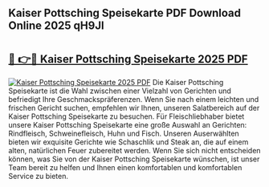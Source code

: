 ## Kaiser Pottsching Speisekarte PDF Download Online 2025 qH9Jl

# <h2><a href="http://gc8plg.nevu.top/?p=Kaiser+Pottsching+Speisekarte">🔗 👉🔴 Kaiser Pottsching Speisekarte 2025 PDF</a></h2>

[![Kaiser Pottsching Speisekarte 2025 PDF](https://i.imgur.com/dBaPXMq.png)](http://gc8plg.nevu.top/?p=Kaiser+Pottsching+Speisekarte)
Die Kaiser Pottsching Speisekarte ist die Wahl zwischen einer Vielzahl von Gerichten und befriedigt Ihre Geschmackspräferenzen. Wenn Sie nach einem leichten und frischen Gericht suchen, empfehlen wir Ihnen, unseren Salatbereich auf der Kaiser Pottsching Speisekarte zu besuchen. Für Fleischliebhaber bietet unsere Kaiser Pottsching Speisekarte eine große Auswahl an Gerichten: Rindfleisch, Schweinefleisch, Huhn und Fisch. Unseren Auserwählten bieten wir exquisite Gerichte wie Schaschlik und Steak an, die auf einem alten, natürlichen Feuer zubereitet werden. Wenn Sie sich nicht entscheiden können, was Sie von der Kaiser Pottsching Speisekarte wünschen, ist unser Team bereit zu helfen und Ihnen einen komfortablen und komfortablen Service zu bieten.
